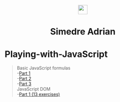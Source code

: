 <p align="center">
  <img align="center" height=30px src='https://i.imgur.com/sXGX7wA.png'>
  <h1 align="center">Simedre Adrian</h1>
</p>

# Playing-with-JavaScript

<!-- -[Part 1](https://simedre.github.io/Playing-with-JavaScript/blob/master/part1/index.html) -->
>Basic JavaScript formulas</br>
  -[Part 1](http://htmlpreview.github.io/?https://github.com/Simedre/Playing-with-JavaScript/blob/master/part1/index.html)</br>
  -[Part 2](http://htmlpreview.github.io/?https://github.com/Simedre/Playing-with-JavaScript/blob/master/part2/index.html)</br>
  -[Part 3](http://htmlpreview.github.io/?https://github.com/Simedre/Playing-with-JavaScript/blob/master/part3/index.html)</br>
>JavaScript DOM</br>
  -[Part 1 (13 exercises)](http://htmlpreview.github.io/?https://github.com/Simedre/Playing-with-JavaScript/blob/master/JavaScript%20DOM%20%5B13%20exercises%5D/index.html)</br>
